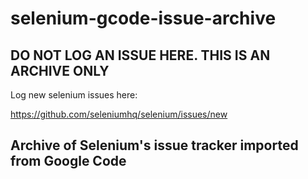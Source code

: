 # selenium-gcode-issue-archive

## DO NOT LOG AN ISSUE HERE. THIS IS AN ARCHIVE ONLY

Log new selenium issues here:

https://github.com/seleniumhq/selenium/issues/new

## Archive of Selenium's issue tracker imported from Google Code
